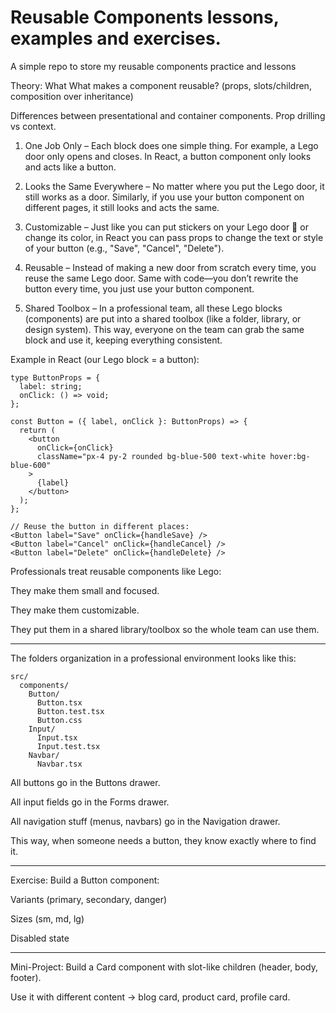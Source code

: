 # Reusable Components lessons, examples and exercises.

A simple repo to store my reusable components practice and lessons


Theory:
 What What makes a component reusable? (props, slots/children, composition over inheritance)

 Differences between presentational and container components.
 Prop drilling vs context.

1. One Job Only – Each block does one simple thing. For example, a Lego door only opens and closes. In React, a button component only looks and acts like a button.

2. Looks the Same Everywhere – No matter where you put the Lego door, it still works as a door. Similarly, if you use your button component on different pages, it still looks and acts the same.

3. Customizable – Just like you can put stickers on your Lego door 🚪 or change its color, in React you can pass props to change the text or style of your button (e.g., "Save", "Cancel", "Delete").

4. Reusable – Instead of making a new door from scratch every time, you reuse the same Lego door. Same with code—you don’t rewrite the button every time, you just use your button component.

5. Shared Toolbox – In a professional team, all these Lego blocks (components) are put into a shared toolbox (like a folder, library, or design system). This way, everyone on the team can grab the same block and use it, keeping everything consistent.

Example in React (our Lego block = a button):

```tsx
type ButtonProps = {
  label: string;
  onClick: () => void;
};

const Button = ({ label, onClick }: ButtonProps) => {
  return (
    <button
      onClick={onClick}
      className="px-4 py-2 rounded bg-blue-500 text-white hover:bg-blue-600"
    >
      {label}
    </button>
  );
};

// Reuse the button in different places:
<Button label="Save" onClick={handleSave} />
<Button label="Cancel" onClick={handleCancel} />
<Button label="Delete" onClick={handleDelete} />
```


Professionals treat reusable components like Lego:

They make them small and focused.

They make them customizable.

They put them in a shared library/toolbox so the whole team can use them.

---

The folders organization in a professional environment looks like this:

```tsx
src/
  components/
    Button/
      Button.tsx
      Button.test.tsx
      Button.css
    Input/
      Input.tsx
      Input.test.tsx
    Navbar/
      Navbar.tsx
```

All buttons go in the Buttons drawer.

All input fields go in the Forms drawer.

All navigation stuff (menus, navbars) go in the Navigation drawer.

This way, when someone needs a button, they know exactly where to find it.

---

Exercise:
 Build a Button component:

 Variants (primary, secondary, danger)

 Sizes (sm, md, lg)

 Disabled state


---

Mini-Project:
 Build a Card component with slot-like children (header, body, footer).

 Use it with different content → blog card, product card, profile card.